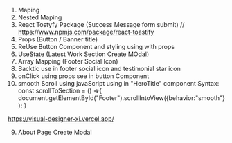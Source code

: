 1. Maping 
2. Nested Maping <Testimonial Section>
3. React Tostyfy Package (Success Message form submit) // https://www.npmjs.com/package/react-toastify
4. Props (Button / Banner title)
5. ReUse Button Component and styling using with props
6. UseState (Latest Work Section Create MOdal)
7. Array Mapping (Footer Social Icon)
8. Backtic use in footer social icon and testimonial star icon 
9. onClick using  props see in button Component
10. smooth Scroll using javaScript using in "HeroTitle" component
Syntax:  const scrollToSection = () =>{
        document.getElementById("Footer").scrollIntoView({behavior:"smooth"});
    }
    
https://visual-designer-xi.vercel.app/

9. About Page Create Modal
